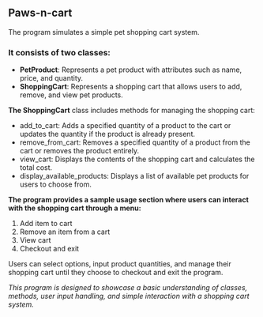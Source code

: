 ## **Paws-n-cart**
The program simulates a simple pet shopping cart system.

### It consists of **two classes**:
- **PetProduct**: Represents a pet product with attributes such as name, price, and quantity.
- **ShoppingCart**: Represents a shopping cart that allows users to add, remove, and view pet products.

**The ShoppingCart** class includes methods for managing the shopping cart:
- add_to_cart: Adds a specified quantity of a product to the cart or updates the quantity if the product is already present.
- remove_from_cart: Removes a specified quantity of a product from the cart or removes the product entirely.
- view_cart: Displays the contents of the shopping cart and calculates the total cost.
- display_available_products: Displays a list of available pet products for users to choose from.

**The program provides a sample usage section where users can interact with the shopping cart through a menu:**
1. Add item to cart
2. Remove an item from a cart
3. View cart
4. Checkout and exit

Users can select options, input product quantities, and manage their shopping cart until they choose to checkout and exit the program.

_This program is designed to showcase a basic understanding of classes, methods, user input handling, and simple interaction with a shopping cart system._
